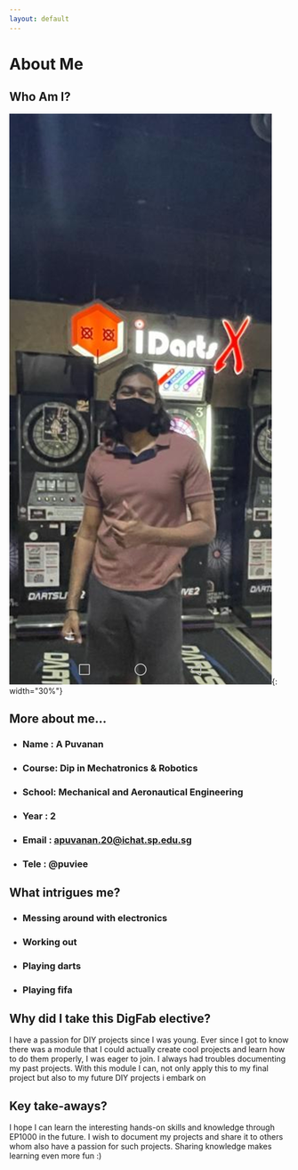 ```yaml
---
layout: default
---
```


# About Me

## Who Am I?

![](docs/images/photo2.jpg){: width="30%"}
## More about me...
- ### Name : A Puvanan
- ### Course: Dip in Mechatronics & Robotics
- ### School: Mechanical and Aeronautical Engineering
- ### Year : 2
- ### Email : apuvanan.20@ichat.sp.edu.sg
- ### Tele : @puviee


## What intrigues me?
- ### Messing around with electronics
- ### Working out
- ### Playing darts
- ### Playing fifa


## Why did I take this DigFab elective?
I have a passion for DIY projects since I was young. Ever since I got to know there was a module that I could actually create cool projects and learn how to do them properly, I was eager to join.
I always had troubles documenting my past projects. With this module I can, not only apply this to my final project but also to my future DIY projects i embark on


## Key take-aways?
I hope I can learn the interesting hands-on skills and knowledge through EP1000 in the future. I wish to document my projects and share it to others whom also have a passion for such projects. Sharing knowledge makes learning even more fun :)
